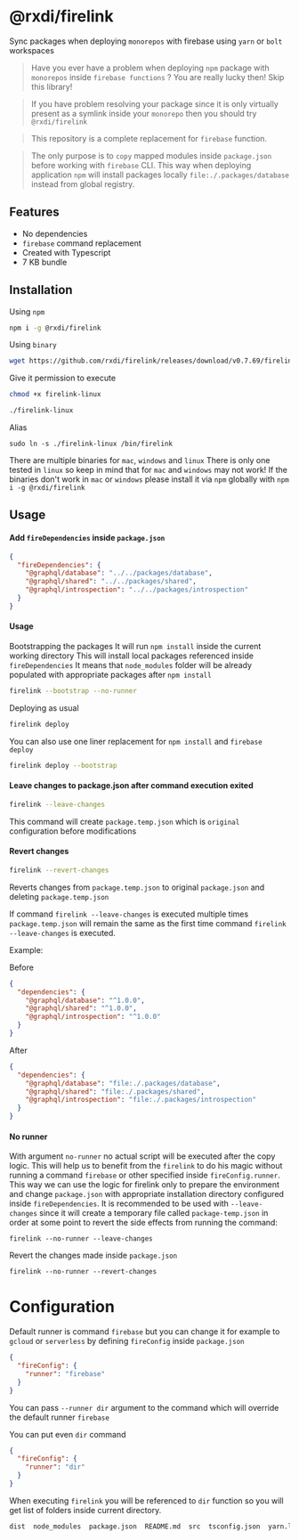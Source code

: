 # @rxdi/firelink

Sync packages when deploying `monorepos` with firebase using `yarn` or `bolt` workspaces

> Have you ever have a problem when deploying `npm` package with `monorepos` inside `firebase functions` ? You are really lucky then! Skip this library!

> If you have problem resolving your package since it is only virtually present as a symlink inside your `monorepo` then you should try `@rxdi/firelink`

> This repository is a complete replacement for `firebase` function.

> The only purpose is to `copy` mapped modules inside `package.json` before working with `firebase` CLI. This way when deploying application `npm` will install packages locally `file:./.packages/database` instead from global registry.

## Features

- No dependencies
- `firebase` command replacement
- Created with Typescript
- 7 KB bundle

## Installation

Using `npm`

```bash
npm i -g @rxdi/firelink
```

Using `binary`

```bash
wget https://github.com/rxdi/firelink/releases/download/v0.7.69/firelink-linux
```

Give it permission to execute

```bash
chmod +x firelink-linux
```

```bash
./firelink-linux
```

Alias

```
sudo ln -s ./firelink-linux /bin/firelink
```

There are multiple binaries for `mac`, `windows` and `linux`
There is only one tested in `linux` so keep in mind that for `mac` and `windows` may not work!
If the binaries don't work in `mac` or `windows` please install it via `npm` globally with `npm i -g @rxdi/firelink`

## Usage

#### Add `fireDependencies` inside `package.json`

```json
{
  "fireDependencies": {
    "@graphql/database": "../../packages/database",
    "@graphql/shared": "../../packages/shared",
    "@graphql/introspection": "../../packages/introspection"
  }
}
```

#### Usage

Bootstrapping the packages
It will run `npm install` inside the current working directory
This will install local packages referenced inside `fireDependencies`
It means that `node_modules` folder will be already populated with appropriate packages after `npm install`

```bash
firelink --bootstrap --no-runner
```

Deploying as usual

```bash
firelink deploy
```

You can also use one liner replacement for `npm install` and `firebase deploy`

```bash
firelink deploy --bootstrap
```

#### Leave changes to package.json after command execution exited

```bash
firelink --leave-changes
```

This command will create `package.temp.json` which is `original` configuration before modifications

#### Revert changes

```bash
firelink --revert-changes
```

Reverts changes from `package.temp.json` to original `package.json` and deleting `package.temp.json`

If command `firelink --leave-changes` is executed multiple times `package.temp.json` will remain the same as the first time command `firelink --leave-changes` is executed.

Example:

Before

```json
{
  "dependencies": {
    "@graphql/database": "^1.0.0",
    "@graphql/shared": "^1.0.0",
    "@graphql/introspection": "^1.0.0"
  }
}
```

After

```json
{
  "dependencies": {
    "@graphql/database": "file:./.packages/database",
    "@graphql/shared": "file:./.packages/shared",
    "@graphql/introspection": "file:./.packages/introspection"
  }
}
```

#### No runner

With argument `no-runner` no actual script will be executed after the copy logic.
This will help us to benefit from the `firelink` to do his magic without running a command `firebase` or other specified inside `fireConfig.runner`. This way we can use the logic for firelink only to prepare the environment and change `package.json` with appropriate installation directory configured inside `fireDependencies`.
It is recommended to be used with `--leave-changes` since it will create a temporary file called `package-temp.json` in order at some point to revert the side effects from running the command:

```
firelink --no-runner --leave-changes
```

Revert the changes made inside `package.json`

```
firelink --no-runner --revert-changes
```

# Configuration

Default runner is command `firebase` but you can change it for example to `gcloud` or `serverless` by defining `fireConfig` inside `package.json`

```json
{
  "fireConfig": {
    "runner": "firebase"
  }
}
```

You can pass `--runner dir` argument to the command which will override the default runner `firebase`

You can put even `dir` command

```json
{
  "fireConfig": {
    "runner": "dir"
  }
}
```

When executing `firelink` you will be referenced to `dir` function so you will get list of folders inside current directory.

```bash
dist  node_modules  package.json  README.md  src  tsconfig.json  yarn.lock
```
